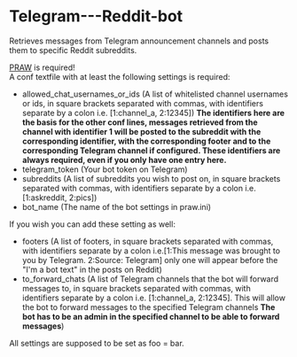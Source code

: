 # Telegram---Reddit-bot
Retrieves messages from Telegram announcement channels and posts them to specific Reddit subreddits.  

[PRAW](https://github.com/praw-dev/praw) is required!  
A conf textfile with at least the following settings is required:
- allowed_chat_usernames_or_ids (A list of whitelisted channel usernames or ids, in square brackets separated with commas, with identifiers separate by a colon i.e. [1:channel_a, 2:12345]) **The identifiers here are the basis for the other conf lines, messages retrieved from the channel with identifier 1 will be posted to the subreddit with the corresponding identifier, with the corresponding footer and to the corresponding Telegram channel if configured. These identifiers are always required, even if you only have one entry here.** 
- telegram_token (Your bot token on Telegram)
- subreddits (A list of subreddits you wish to post on, in square brackets separated with commas, with identifiers separate by a colon i.e. [1:askreddit, 2:pics])
- bot_name (The name of the bot settings in praw.ini)  

If you wish you can add these setting as well:
- footers (A list of footers, in square brackets separated with commas, with identifiers separate by a colon i.e.[1:This message was brought to you by Telegram. 2:Source: Telegram] only one will appear before the "I'm a bot text" in the posts on Reddit)  
- to_forward_chats (A list of Telegram channels that the bot will forward messages to, in square brackets separated with commas, with identifiers separate by a colon i.e. [1:channel_a, 2:12345]. This will allow the bot to forward messages to the specified Telegram channels **The bot has to be an admin in the specified channel to be able to forward messages**)

All settings are supposed to be set as foo = bar.
